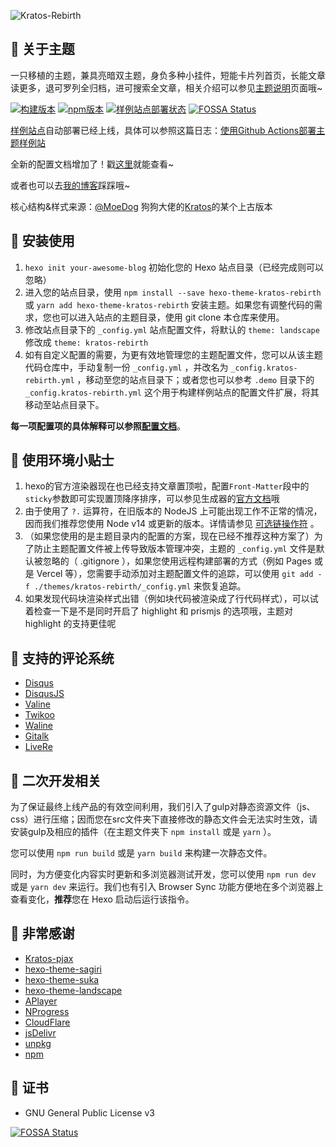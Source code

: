 ![Kratos-Rebirth](https://repository-images.githubusercontent.com/132322562/46429300-7da7-11ea-8c82-d03503cb17b8)

## 🍭 关于主题

一只移植的主题，兼具亮暗双主题，身负多种小挂件，短能卡片列首页，长能文章读更多，退可罗列全归档，进可搜索全文章，相关介绍可以参见[主题说明](https://candinya.com/posts/Kratos-Rebirth/)页面哦~

[![构建版本](https://img.shields.io/github/v/release/Candinya/Kratos-Rebirth)](https://github.com/Candinya/Kratos-Rebirth/releases/latest)
[![npm版本](https://img.shields.io/npm/v/hexo-theme-kratos-rebirth?color=red&logo=npm)](https://www.npmjs.com/package/hexo-theme-kratos-rebirth)
[![样例站点部署状态](https://github.com/Candinya/Kratos-Rebirth/workflows/Build%20Demo%20Site/badge.svg)](https://kr-demo.candinya.com/)
[![FOSSA Status](https://app.fossa.com/api/projects/git%2Bgithub.com%2FCandinya%2FKratos-Rebirth.svg?type=shield)](https://app.fossa.com/projects/git%2Bgithub.com%2FCandinya%2FKratos-Rebirth?ref=badge_shield)

[样例站点](https://kr-demo.candinya.com)自动部署已经上线，具体可以参照这篇日志：[使用Github Actions部署主题样例站](https://candinya.com/posts/theme-demo-deployment-with-github-actions/)

全新的配置文档增加了！戳[这里](https://github.com/Candinya/Kratos-Rebirth/blob/master/Kratos-Rebirth-Manual.md)就能查看~

或者也可以去[我的博客](https://candinya.com/posts/Kratos-Rebirth/)踩踩哦~

核心结构&样式来源：[@MoeDog](https://github.com/xb2016) 狗狗大佬的[Kratos](https://github.com/xb2016/kratos-pjax)的某个上古版本

## 💞 安装使用

1. `hexo init your-awesome-blog` 初始化您的 Hexo 站点目录（已经完成则可以忽略）
2. 进入您的站点目录，使用 `npm install --save hexo-theme-kratos-rebirth` 或 `yarn add hexo-theme-kratos-rebirth` 安装主题。如果您有调整代码的需求，您也可以进入站点的主题目录，使用 git clone 本仓库来使用。
3. 修改站点目录下的 `_config.yml` 站点配置文件，将默认的 `theme: landscape` 修改成 `theme: kratos-rebirth`
4. 如有自定义配置的需要，为更有效地管理您的主题配置文件，您可以从该主题代码仓库中，手动复制一份 `_config.yml` ，并改名为 `_config.kratos-rebirth.yml` ，移动至您的站点目录下；或者您也可以参考 `.demo` 目录下的 `_config.kratos-rebirth.yml` 这个用于构建样例站点的配置文件扩展，将其移动至站点目录下。

**每一项配置项的具体解释可以参照[配置文档](https://kr-demo.candinya.com/posts/Kratos-Rebirth-Manual/)**。

## 🎁 使用环境小贴士

1. hexo的官方渲染器现在也已经支持文章置顶啦，配置`Front-Matter`段中的`sticky`参数即可实现置顶降序排序，可以参见生成器的[官方文档](https://github.com/hexojs/hexo-generator-index#usage)哦
2. 由于使用了 `?.` 运算符，在旧版本的 NodeJS 上可能出现工作不正常的情况，因而我们推荐您使用 Node v14 或更新的版本。详情请参见 [可选链操作符](https://developer.mozilla.org/zh-CN/docs/Web/JavaScript/Reference/Operators/Optional_chaining) 。
3. （如果您使用的是主题目录内的配置的方案，现在已经不推荐这种方案了）为了防止主题配置文件被上传导致版本管理冲突，主题的 `_config.yml` 文件是默认被忽略的（ .gitignore ），如果您使用远程构建部署的方式（例如 Pages 或是 Vercel 等），您需要手动添加对主题配置文件的追踪，可以使用 `git add -f ./themes/kratos-rebirth/_config.yml` 来恢复追踪。
4. 如果发现代码块渲染样式出错（例如块代码被渲染成了行代码样式），可以试着检查一下是不是同时开启了 highlight 和 prismjs 的选项哦，主题对 highlight 的支持更佳呢

## 💬 支持的评论系统

- [Disqus](https://disqus.com)
- [DisqusJS](https://disqusjs.skk.moe/)
- [Valine](https://valine.js.org)
- [Twikoo](https://twikoo.js.org)
- [Waline](https://waline.js.org)
- [Gitalk](https://gitalk.github.io/)
- [LiveRe](https://livere.com/)

## 🍩 二次开发相关

为了保证最终上线产品的有效空间利用，我们引入了gulp对静态资源文件（js、css）进行压缩；因而您在src文件夹下直接修改的静态文件会无法实时生效，请安装gulp及相应的插件（在主题文件夹下 `npm install` 或是 `yarn` ）。

您可以使用 `npm run build` 或是 `yarn build` 来构建一次静态文件。

同时，为方便变化内容实时更新和多浏览器测试开发，您可以使用 `npm run dev` 或是 `yarn dev` 来运行。我们也有引入 Browser Sync 功能方便地在多个浏览器上查看变化，**推荐**您在 Hexo 启动后运行该指令。

## 💮 非常感谢

- [Kratos-pjax](https://github.com/xb2016/kratos-pjax)
- [hexo-theme-sagiri](https://github.com/DIYgod/diygod.me/tree/master/themes/sagiri)
- [hexo-theme-suka](https://github.com/SukkaW/hexo-theme-suka)
- [hexo-theme-landscape](https://github.com/hexojs/hexo-theme-landscape)
- [APlayer](https://github.com/MoePlayer/APlayer)
- [NProgress](https://github.com/rstacruz/nprogress)
- [CloudFlare](https://www.cloudflare.com/)
- [jsDelivr](https://www.jsdelivr.com/)
- [unpkg](https://www.unpkg.com/)
- [npm](https://www.npmjs.com/)

## 🎵 证书

- GNU General Public License v3

[![FOSSA Status](https://app.fossa.com/api/projects/git%2Bgithub.com%2FCandinya%2FKratos-Rebirth.svg?type=large)](https://app.fossa.com/projects/git%2Bgithub.com%2FCandinya%2FKratos-Rebirth?ref=badge_large)

